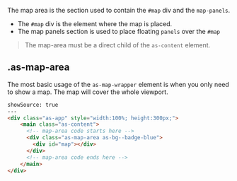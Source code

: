The map area is the section used to contain the  `#map` div and the `map-panels`.


- The `#map` div is the element where the map is placed.
- The map panels section is used to place floating `panels` over the `#map`


> The map-area must be a direct child of the `as-content` element.

## .as-map-area

The most basic usage of the `as-map-wrapper` element is when you only need to show a map. The map will cover the whole viewport.

```html
showSource: true
---
<div class="as-app" style="width:100%; height:300px;">
    <main class="as-content">
      <!-- map-area code starts here -->
      <div class="as-map-area as-bg--badge-blue">
        <div id="map"></div> 
      </div>
      <!-- map-area code ends here -->
    </main>
</div>
```
